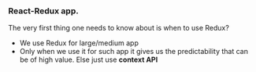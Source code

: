 ### React-Redux app.

The very first thing one needs to know about is when to use Redux?
- We use Redux for large/medium app
- Only when we use it for such app it gives us the predictability that can be of high value. Else just use **context API**